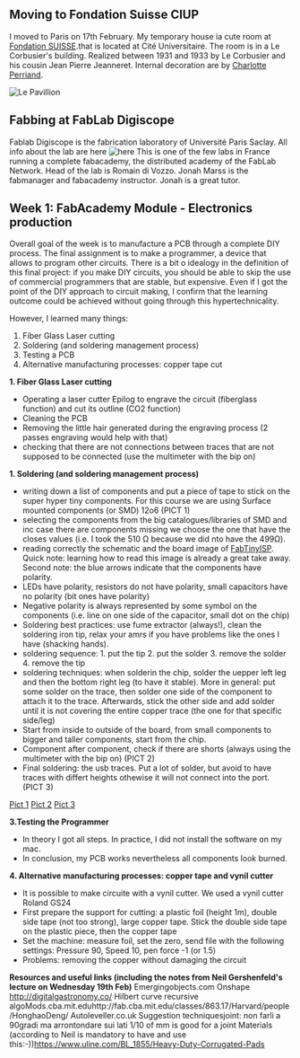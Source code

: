 ## Moving to Fondation Suisse CIUP

I moved to Paris on 17th February. My temporary house ia cute room at [Fondation SUISSE](http://www.fondationsuisse.fr/).that is located at Cité Universitaire.
The room is in a Le Corbusier's building. Realized between 1931 and 1933 by Le Corbusier and his cousin Jean Pierre Jeanneret. Internal decoration are by [Charlotte Perriand](https://en.wikipedia.org/wiki/Charlotte_Perriand).

![Le Pavillion](http://www.fondationsuisse.fr/wp-content/uploads/2016/02/FS_Historique_Exterieur.jpg)

## Fabbing at FabLab Digiscope
Fablab Digiscope is the fabrication laboratory of Université Paris Saclay. All info about the lab are here
![here](https://fablabdigiscope.gitlab.io/)
This is one of the few labs in France running a complete fabacademy, the distributed academy of the FabLab Network.
Head of the lab is Romain di Vozzo. Jonah Marss is the fabmanager and fabacademy instructor. Jonah is a great tutor. 

## Week 1: FabAcademy Module - Electronics production 

Overall goal of the week is to manufacture a PCB through a complete DIY process. The final assignment is to make a programmer, a device that allows to program other circuits. There is a bit o idealogy in the definition of this final project: if you make DIY circuits, you should be able to skip the use of commercial programmers that are stable, but expensive.
Even if I got the point of the DIY approach to circuit making, I confirm that the learning outcome could be achieved without going through this hypertechnicality.

However, I learned many things:
1. Fiber Glass Laser cutting
2. Soldering (and soldering management process)
3. Testing a PCB
4. Alternative manufacturing processes: copper tape cut

**1. Fiber Glass Laser cutting**
- Operating a laser cutter Epilog to engrave the circuit (fiberglass function) and cut its outline (CO2 function)
- Cleaning the PCB
- Removing the little hair generated during the engraving process (2 passes engraving would help with that)
- checking that there are not connections between traces that are not supposed to be connected (use the multimeter with the bip on)

**1. Soldering (and soldering management process)**
- writing down a list of components and put a piece of tape to stick on the super hyper tiny components. For this course we are using Surface mounted components (or SMD) 12o6 (PICT 1)
- selecting the components from the big catalogues/libraries of SMD and inc case there are components missing we choose the one that have the closes values (i.e. I took the 510 Ω because we did nto have the 499Ω).
- reading correctly the schematic and the board image of [FabTinyISP](http://fab.cba.mit.edu/classes/863.16/doc/projects/ftsmin/index.html). Quick note: learning how to read this image is already a great take away. Second note: the blue arrows indicate that the components have polarity. 
- LEDs have polarity, resistors do not have polarity, small capacitors have no polarity (bit ones have polarity)
- Negative polarity is always represented by some symbol on the components (i.e. line on one side of the capacitor, small dot on the chip)
- Soldering best practices: use fume extractor (always!), clean the soldering iron tip, relax your amrs if you have problems like the ones I have (shacking hands).
- soldering sequence: 1. put the tip 2. put the solder 3. remove the solder 4. remove the tip
- soldering techniques: when solderin the chip, solder the uepper left leg and then the bottom right leg (to have it stable). More in general: put some solder on the trace, then solder one side of the component to attach it to the trace. Afterwards, stick the other side and add solder until it is not covering the entire copper trace (the one for that specific side/leg)
- Start from inside to outside of the board, from small components to bigger and taller components, start from the chip.  
- Component after component, check if there are shorts (always using the multimeter with the bip on) (PICT 2)
- Final soldering: the usb traces. Put a lot of solder, but avoid to have traces with differt heights othewise it will not connect into the port. (PICT 3)

[Pict 1](https://drive.switch.ch/index.php/s/vAfRGCf0qe5Q96C)
[Pict 2](https://drive.switch.ch/index.php/s/9pT83aq1AhgUk8H)
[Pict 3](ImgGit/IMG_1151.JPG)


**3.Testing the Programmer**
- In theory I got all steps. In practice, I did not install the software on my mac.
- In conclusion, my PCB works nevertheless all components look burned.

**4. Alternative manufacturing processes: copper tape and vynil cutter**
- It is possible to make circuite with a vynil cutter. We used a vynil cutter Roland GS24
- First prepare the support for cutting: a plastic foil (height 1m), double side tape (not too strong), large copper tape. Stick the double side tape on the plastic piece, then the copper tape
- Set the machine: measure foil, set the zero, send file with the following settings: Pressure 90, Speed 10, pen force -1 (or 1.5)
- Problems: removing the copper without damaging the circuit

**Resources and useful links (including the notes from Neil Gershenfeld's lecture on Wednesday 19th Feb)**
Emergingobjects.com
Onshape
http://digitalgastronomy.co/
Hilbert curve recursive 
algoMods.cba.mit.eduhttp://fab.cba.mit.edu/classes/863.17/Harvard/people/HonghaoDeng/
Autoleveller.co.uk
Suggestion techniquesjoint: non farli a 90gradi ma arrontondare sui lati
1/10 of mm is good for a joint
Materials (according to Neil is mandatory to have and use this:-))https://www.uline.com/BL_1855/Heavy-Duty-Corrugated-Pads






